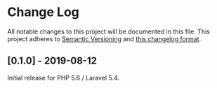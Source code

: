 # Change Log
All notable changes to this project will be documented in this file. This project adheres to
[Semantic Versioning](http://semver.org/) and [this changelog format](http://keepachangelog.com/).

## [0.1.0] - 2019-08-12

Initial release for PHP 5.6 / Laravel 5.4.
